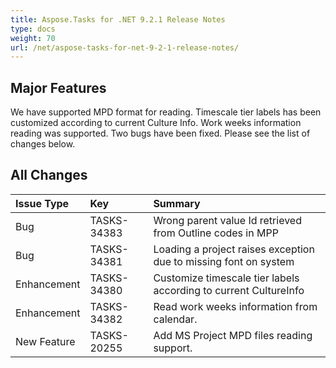```yaml
---
title: Aspose.Tasks for .NET 9.2.1 Release Notes
type: docs
weight: 70
url: /net/aspose-tasks-for-net-9-2-1-release-notes/
---
```


## **Major Features**
We have supported MPD format for reading. Timescale tier labels has been customized according to current Culture Info. Work weeks information reading was supported. Two bugs have been fixed. Please see the list of changes below.

## **All Changes**
|**Issue Type** |**Key** |**Summary** |
| :- | :- | :- |
|Bug |TASKS-34383 |Wrong parent value Id retrieved from Outline codes in MPP |
|Bug |TASKS-34381 |Loading a project raises exception due to missing font on system |
|Enhancement |TASKS-34380 |Customize timescale tier labels according to current CultureInfo |
|Enhancement |TASKS-34382 |Read work weeks information from calendar. |
|New Feature |TASKS-20255 |Add MS Project MPD files reading support. |

